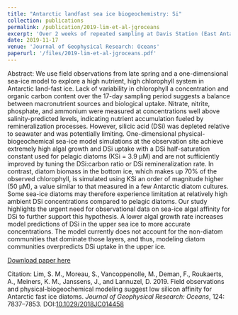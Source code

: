 ```yaml
---
title: "Antarctic landfast sea ice biogeochemistry: Si"
collection: publications
permalink: /publication/2019-lim-et-al-jgroceans
excerpt: 'Over 2 weeks of repeated sampling at Davis Station (East Antarctica) characterized a stable landfast sea ice ecosystem in late spring. Remineralization likely resupplied enough nutrients to maintain high accumulation of diatoms in the bottom ice, but silica was likely limiting. 1D biogeochemical modelling best reproduced the system when the half-saturation constant for silica uptake was increased to 50 μM, indicating a low algal affinity for silica.'
date: 2019-11-17
venue: 'Journal of Geophysical Research: Oceans'
paperurl: '/files/2019-lim-et-al-jgroceans.pdf'
---
```

Abstract: We use field observations from late spring and a one-dimensional sea-ice model to explore a high nutrient, high chlorophyll system in Antarctic land-fast ice. Lack of variability in chlorophyll a concentration and organic carbon content over the 17-day sampling period suggests a balance between macronutrient sources and biological uptake. Nitrate, nitrite, phosphate, and ammonium were measured at concentrations well above salinity-predicted levels, indicating nutrient accumulation fueled by remineralization processes. However, silicic acid (DSi) was depleted relative to seawater and was potentially limiting. One-dimensional physical-biogeochemical sea-ice model simulations at the observation site achieve extremely high algal growth and DSi uptake with a DSi half-saturation constant used for pelagic diatoms (KSi = 3.9 μM) and are not sufficiently improved by tuning the DSi:carbon ratio or DSi remineralization rate. In contrast, diatom biomass in the bottom ice, which makes up 70% of the observed chlorophyll, is simulated using KSi an order of magnitude higher (50 μM), a value similar to that measured in a few Antarctic diatom cultures. Some sea-ice diatoms may therefore experience limitation at relatively high ambient DSi concentrations compared to pelagic diatoms. Our study highlights the urgent need for observational data on sea-ice algal affinity for DSi to further support this hypothesis. A lower algal growth rate increases model predictions of DSi in the upper sea ice to more accurate concentrations. The model currently does not account for the non-diatom communities that dominate those layers, and thus, modeling diatom communities overpredicts DSi uptake in the upper ice.

[Download paper here](/files/2019-lim-et-al-jgroceans.pdf)

Citation: Lim, S. M., Moreau, S., Vancoppenolle, M., Deman, F., Roukaerts, A., Meiners, K. M., Janssens, J., and Lannuzel, D. 2019. Field observations and physical-biogeochemical modeling suggest low silicon affinity for Antarctic fast ice diatoms. _Journal of Geophysical Research: Oceans_, 124: 7837–7853. DOI:[10.1029/2018JC014458](https://dx.doi.org/10.1029/2018JC014458)